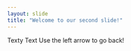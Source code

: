```yaml
---
layout: slide
title: "Welcome to our second slide!"
---
```

Texty Text
Use the left arrow to go back!
